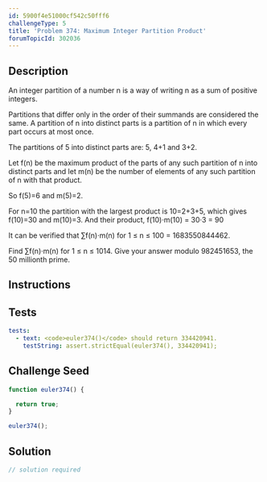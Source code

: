 ```yaml
---
id: 5900f4e51000cf542c50fff6
challengeType: 5
title: 'Problem 374: Maximum Integer Partition Product'
forumTopicId: 302036
---
```


## Description

<section id='description'>

An integer partition of a number n is a way of writing n as a sum of positive integers.

Partitions that differ only in the order of their summands are considered the same. A partition of n into distinct parts is a partition of n in which every part occurs at most once.

The partitions of 5 into distinct parts are: 5, 4+1 and 3+2.

Let f(n) be the maximum product of the parts of any such partition of n into distinct parts and let m(n) be the number of elements of any such partition of n with that product.

So f(5)=6 and m(5)=2.

For n=10 the partition with the largest product is 10=2+3+5, which gives f(10)=30 and m(10)=3. And their product, f(10)·m(10) = 30·3 = 90

It can be verified that ∑f(n)·m(n) for 1 ≤ n ≤ 100 = 1683550844462.

Find ∑f(n)·m(n) for 1 ≤ n ≤ 1014. Give your answer modulo 982451653, the 50 millionth prime.

</section>

## Instructions

<section id='instructions'>

</section>

## Tests

<section id='tests'>

```yml
tests:
  - text: <code>euler374()</code> should return 334420941.
    testString: assert.strictEqual(euler374(), 334420941);

```

</section>

## Challenge Seed

<section id='challengeSeed'>

<div id='js-seed'>

```js
function euler374() {

  return true;
}

euler374();
```

</div>

</section>

## Solution

<section id='solution'>

```js
// solution required
```

</section>
